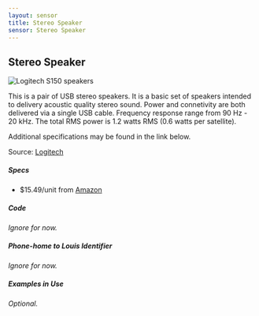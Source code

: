 ```yaml
---
layout: sensor
title: Stereo Speaker
sensor: Stereo Speaker
---
```

##	Stereo Speaker

![Logitech S150 speakers](http://www.logitech.com/assets/20147/20147.png)

This is a pair of USB stereo speakers. It is a basic set of speakers intended to delivery acoustic quality stereo sound. Power and connetivity are both delivered via a single USB cable. Frequency response range from 90 Hz - 20 kHz. The total RMS power is 1.2 watts RMS (0.6 watts per satellite).

Additional specifications may be found in the link below.

Source: [Logitech](http://www.logitech.com/en-us/product/s150-speakers-business)



##### Specs

*	$15.49/unit from [Amazon](http://www.amazon.com/Logitech-S150-Speakers-Digital-Sound/dp/B000ZH98LU/ref=sr_1_1?ie=UTF8&qid=1378781184&sr=8-1&keywords=speakers+usb)




##### Code

_Ignore for now._

##### Phone-home to Louis Identifier

_Ignore for now._

##### Examples in Use

_Optional._
